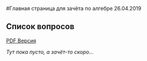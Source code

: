 #Главная страница для зачёта по алгебре 26.04.2019

## Список вопросов
[PDF Версия](quest.pdf)

*Тут пока пусто, а зачёт-то скоро...*
